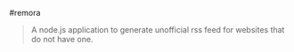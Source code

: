 #remora
> A node.js application to generate unofficial rss feed for websites that do not have one.


